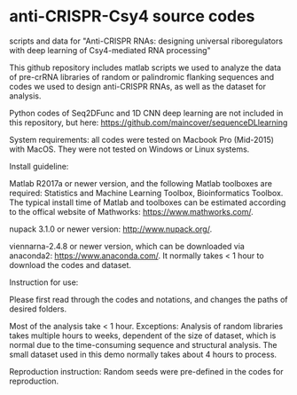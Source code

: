 # anti-CRISPR-Csy4 source codes
scripts and data for "Anti-CRISPR RNAs: designing universal riboregulators with deep learning of Csy4-mediated RNA processing"

This github repository includes matlab scripts we used to analyze the data of pre-crRNA libraries of random or palindromic flanking sequences and codes we used to design anti-CRISPR RNAs, as well as the dataset for analysis.

Python codes of Seq2DFunc and 1D CNN deep learning are not included in this repository, but here: https://github.com/maincover/sequenceDLlearning

System requirements: all codes were tested on Macbook Pro (Mid-2015) with MacOS. They were not tested on Windows or Linux systems.

Install guideline:

Matlab R2017a or newer version, and the following Matlab toolboxes are required: Statistics and Machine Learning Toolbox, Bioinformatics Toolbox. The typical install time of Matlab and toolboxes can be estimated according to the offical website of Mathworks: https://www.mathworks.com/.

nupack 3.1.0 or newer version: http://www.nupack.org/.

viennarna-2.4.8 or newer version, which can be downloaded via anaconda2: https://www.anaconda.com/. It normally takes < 1 hour to download the codes and dataset.

Instruction for use:

Please first read through the codes and notations, and changes the paths of desired folders.

Most of the analysis take < 1 hour. Exceptions: Analysis of random libraries takes multiple hours to weeks, dependent of the size of dataset, which is normal
due to the time-consuming sequence and structural analysis. The small dataset used in this demo normally takes about 4 hours to process.

Reproduction instruction: Random seeds were pre-defined in the codes for reproduction.

